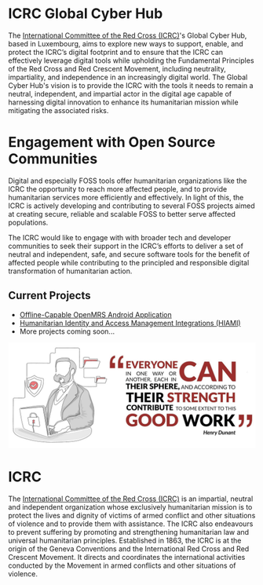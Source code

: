 # ICRC Global Cyber Hub
The [International Committee of the Red Cross (ICRC)](https://www.icrc.org/en/about-international-committee-red-cross-icrc)'s Global Cyber Hub, based in Luxembourg, aims to explore new ways to support, enable, and protect the ICRC’s digital footprint and to ensure that the ICRC can effectively leverage digital tools while upholding the Fundamental Principles of the Red Cross and Red Crescent Movement, including neutrality, impartiality, and independence in an increasingly digital world. The Global Cyber Hub's vision is to provide the ICRC with the tools it needs to remain a neutral, independent, and impartial actor in the digital age capable of harnessing digital innovation to enhance its humanitarian mission while mitigating the associated risks. 

# Engagement with Open Source Communities
Digital and especially FOSS tools offer humanitarian organizations like the ICRC the opportunity to reach more affected people, and to provide humanitarian services more efficiently and effectively. In light of this, the ICRC is actively developing and contributing to several FOSS projects aimed at creating secure, reliable and scalable FOSS to better serve affected populations.

The ICRC would like to engage with with broader tech and developer communities to seek their support in the ICRC’s efforts to deliver a set of neutral and independent, safe, and secure software tools for the benefit of affected people while contributing to the principled and responsible digital transformation of humanitarian action.
## Current Projects
* [Offline-Capable OpenMRS Android Application](https://github.com/icrc-global-cyber-hub/seeking-kotlin-dev-openmrs-fhir)
* [Humanitarian Identity and Access Management Integrations (HIAMI)](https://github.com/icrc-global-cyber-hub/humanitarian-identity-access-management-integrations)
* More projects coming soon...

![CyberHenriDunant](https://github.com/digitharium/.github/blob/main/profile/CyberHenriDunant.png?raw=true "CyberHenriDunant")


# ICRC
The [International Committee of the Red Cross (ICRC)](https://www.icrc.org/) is an impartial, neutral and independent organization whose exclusively humanitarian mission is to protect the lives and dignity of victims of armed conflict and other situations of violence and to provide them with assistance.
The ICRC also endeavours to prevent suffering by promoting and strengthening humanitarian law and universal humanitarian principles.
Established in 1863, the ICRC is at the origin of the Geneva Conventions and the International Red Cross and Red Crescent Movement. It directs and coordinates the international activities conducted by the Movement in armed conflicts and other situations of violence.

